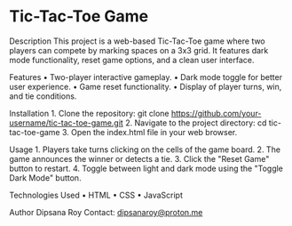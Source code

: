 # Tic-Tac-Toe Game

Description
This project is a web-based Tic-Tac-Toe game where two players can compete by marking spaces on a 3x3 grid. It features dark mode functionality, reset game options, and a clean user interface.

Features
    • Two-player interactive gameplay.
    • Dark mode toggle for better user experience.
    • Game reset functionality.
    • Display of player turns, win, and tie conditions.
    
Installation
    1. Clone the repository: git clone https://github.com/your-username/tic-tac-toe-game.git
    2. Navigate to the project directory: cd tic-tac-toe-game
    3. Open the index.html file in your web browser.

Usage
    1. Players take turns clicking on the cells of the game board.
    2. The game announces the winner or detects a tie.
    3. Click the "Reset Game" button to restart.
    4. Toggle between light and dark mode using the "Toggle Dark Mode" button.
    
Technologies Used
    • HTML
    • CSS
    • JavaScript

Author
Dipsana Roy
Contact: dipsanaroy@proton.me
